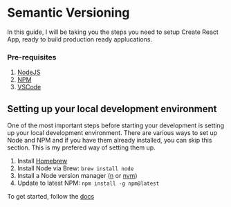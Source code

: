 # Semantic Versioning

In this guide, I will be taking you the steps you need to setup Create React App, ready to build production ready applucations.

### Pre-requisites

1.  [NodeJS](https://nodejs.org/en/)
2.  [NPM](https://www.npmjs.com/)
3.  [VSCode](https://code.visualstudio.com/)

## Setting up your local development environment

One of the most important steps before starting your development is setting up your local development environment. There are various ways to set up Node and NPM and if you have them already installed, you can skip this section. This is my prefered way of setting them up.

1. Install [Homebrew](https://brew.sh/)
2. Install Node via Brew: `brew install node`
3. Install a Node version manager ([n](https://github.com/tj/n) or [nvm](https://github.com/nvm-sh/nvm))
4. Update to latest NPM: `npm install -g npm@latest`

To get started, follow the [docs](https://github.com/RichieMerchant/create-react-app-guide/blob/main/docs/getting-started.md)
